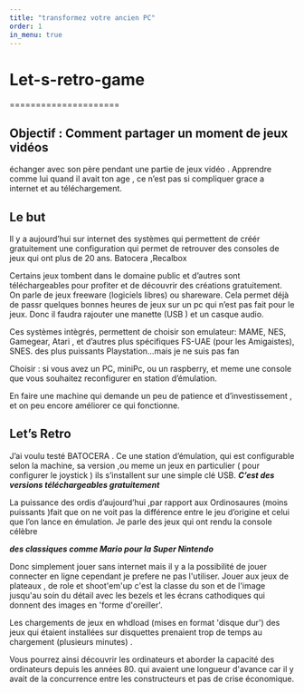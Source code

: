 ```yaml
---
title: "transformez votre ancien PC"
order: 1
in_menu: true
---
```

# Let-s-retro-game
=====================

## Objectif : Comment partager un moment de jeux vidéos
 échanger avec son père pendant une partie de  jeux vidéo  . Apprendre comme lui quand il avait ton age ,  ce n’est pas si compliquer grace a internet et au téléchargement.</p>

## Le but

Il y a aujourd’hui sur internet des systèmes qui permettent de
créér gratuitement une configuration qui permet de retrouver des
consoles de jeux qui ont plus de 20 ans. Batocera ,Recalbox 

<p> Certains jeux tombent dans le domaine public et d’autres sont
téléchargeables pour  profiter et de découvrir des créations
gratuitement. On parle de jeux freeware (logiciels libres)  ou
shareware. Cela permet déjà de passr quelques bonnes heures de jeux
sur un pc qui n’est pas fait pour le jeux. Donc il faudra rajouter
une manette (USB ) et un casque audio. 
</p>
Ces systèmes intègrés, permettent de choisir son emulateur:
MAME, NES, Gamegear, Atari , et d’autres plus spécifiques FS-UAE
(pour les Amigaistes), SNES. 
des plus puissants Playstation…mais je ne suis pas fan      
                     
Choisir&nbsp;: si vous avez un PC, miniPc, ou un raspberry, et
meme une console que vous souhaitez reconfigurer en station
d’émulation.   

En faire une machine qui demande un peu de patience et
d’investissement , et on peu encore améliorer ce qui fonctionne.

## Let’s Retro 

J’ai voulu testé  BATOCERA . Ce une station
d’émulation, qui est configurable selon  la machine, sa version ,ou meme un jeux en particulier ( pour configurer le joystick )
ils s’installent sur une simple clé USB. 
***C’est des versions téléchargeables gratuitement***
 

<p> La puissance des ordis d’aujourd’hui ,par rapport aux
Ordinosaures (moins puissants )fait que on ne voit pas
la différence  entre le jeu d’origine et celui que l’on lance en
émulation. Je parle des jeux  qui ont rendu la console célèbre</p>

***des classiques comme Mario pour la Super Nintendo***

Donc simplement jouer sans internet mais il y a la possibilité de jouer connecter en ligne
cependant je prefere ne pas l'utiliser. 
Jouer aux jeux de plateaux , de role et shoot'em'up c'est la classe du son et de l'image jusqu'au soin du détail avec les bezels et les écrans cathodiques qui donnent des images en 'forme d'oreiller'.

Les chargements de jeux en whdload (mises en format 'disque dur') des jeux qui étaient installées sur disquettes prenaient trop de temps au chargement (plusieurs minutes) .

Vous pourrez ainsi découvrir les ordinateurs et aborder la
capacité des ordinateurs depuis les années 80. qui avaient une longueur d'avance car il y avait de la concurrence entre les constructeurs et pas de crise économique. 